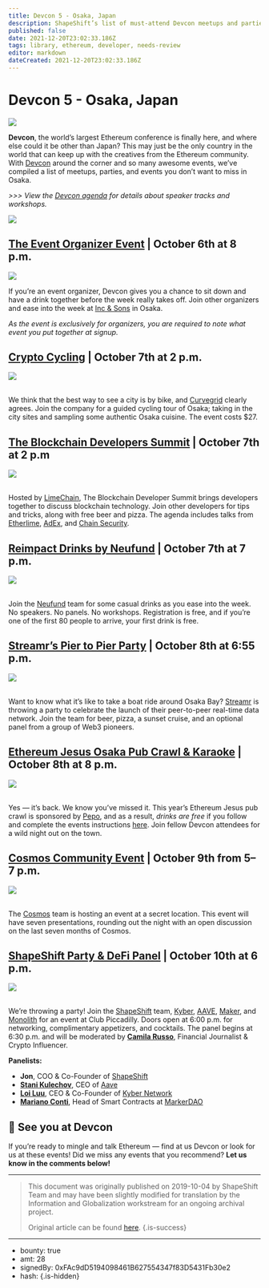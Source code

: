 ```yaml
---
title: Devcon 5 - Osaka, Japan
description: ShapeShift’s list of must-attend Devcon meetups and parties.
published: false
date: 2021-12-20T23:02:33.186Z
tags: library, ethereum, developer, needs-review
editor: markdown
dateCreated: 2021-12-20T23:02:33.186Z
---
```


# Devcon 5 - Osaka, Japan

![](https://assets.website-files.com/5e9a09610b7dce71f87f7f17/5e9f3019ee0cd45bc59d3f77_1_3fH6FOBbyAzsHa6Fj9Qh-w.png)

**Devcon**, the world’s largest Ethereum conference is finally here, and where else could it be other than Japan? This may just be the only country in the world that can keep up with the creatives from the Ethereum community. With [Devcon](https://devcon.org/) around the corner and so many awesome events, we’ve compiled a list of meetups, parties, and events you don’t want to miss in Osaka.

*>>> View the* [*Devcon agenda*](http://agenda/) *for details about speaker tracks and workshops.*

![](https://assets.website-files.com/5e9a09610b7dce71f87f7f17/5e9f3050ee02b2643db01879_1*TRfIkc03-1xtZJ_V4zBDBw.png)

## [The Event Organizer Event](https://www.offdevcon.com/events/offdevcon-event-organisers-event) | October 6th at 8 p.m.

![](https://assets.website-files.com/5e9a09610b7dce71f87f7f17/5e9f305063b9492eb1081cc2_1*SkAGONPm-1CFosc6jXK-Lw.jpeg)

If you’re an event organizer, Devcon gives you a chance to sit down and have a drink together before the week really takes off. Join other organizers and ease into the week at [Inc & Sons](http://www.inc-sons.com/) in Osaka.

*As the event is exclusively for organizers, you are required to note what event you put together at signup.*

## [Crypto Cycling](https://www.offdevcon.com/events/crypto-cycling-2) | October 7th at 2 p.m.<br/> 

![](https://assets.website-files.com/5e9a09610b7dce71f87f7f17/5e9f3051e9449db6b90a1928_1*FFWxuXC6Dkj0WhJhlzEUdw.jpeg)

<br/>We think that the best way to see a city is by bike, and [Curvegrid](https://www.curvegrid.com/) clearly agrees. Join the company for a guided cycling tour of Osaka; taking in the city sites and sampling some authentic Osaka cuisine. The event costs $27.

## [The Blockchain Developers Summit](https://www.offdevcon.com/events/the-blockchain-developers-summit-osaka-edition) | October 7th at 2 p.m<br/> 

![](https://assets.website-files.com/5e9a09610b7dce71f87f7f17/5e9f3051ee0cd4ef7d9d78be_1*yyExJUXq4RtQRItsyXIqLQ.jpeg)

<br/>Hosted by [LimeChain](https://limechain.tech/), The Blockchain Developer Summit brings developers together to discuss blockchain technology. Join other developers for tips and tricks, along with free beer and pizza. The agenda includes talks from [Etherlime](https://etherlime.gitbook.io/etherlime/), [AdEx](https://www.adex.network/), and [Chain Security](https://chainsecurity.com/).

## [Reimpact Drinks by Neufund](https://www.offdevcon.com/events/reimpact-drinks-by-neufund) | October 7th at 7 p.m.<br/> 

![](https://assets.website-files.com/5e9a09610b7dce71f87f7f17/5e9f30505dbf9d7a3fec0157_1*-TgijHmRY16PXNR4nDq5IQ.jpeg)

<br/>Join the [Neufund](https://neufund.org/) team for some casual drinks as you ease into the week. No speakers. No panels. No workshops. Registration is free, and if you’re one of the first 80 people to arrive, your first drink is free.

## [Streamr’s Pier to Pier Party](https://www.eventbrite.com/e/streamrs-pier-to-pier-party-tickets-73397177935) | October 8th at 6:55 p.m.<br/> 

![](https://assets.website-files.com/5e9a09610b7dce71f87f7f17/5e9f305177f214773ae852ba_1*hWk-wPZmH-tmkQOre7XLfw.jpeg)

<br/>Want to know what it’s like to take a boat ride around Osaka Bay? [Streamr](https://streamr.network/) is throwing a party to celebrate the launch of their peer-to-peer real-time data network. Join the team for beer, pizza, a sunset cruise, and an optional panel from a group of Web3 pioneers.

## [Ethereum Jesus Osaka Pub Crawl & Karaoke](https://www.eventbrite.com/e/the-official-ethereum-jesus-osaka-pub-crawl-karaoke-sponsored-by-pepo-tickets-74241934625) | October 8th at 8 p.m.<br/> 

![](https://assets.website-files.com/5e9a09610b7dce71f87f7f17/5e9f3051ce7ef1e321f449a6_1*GwuPRxnFPVFHG016SxTqAA.jpeg)

<br/>Yes — it’s back. We know you’ve missed it. This year’s Ethereum Jesus pub crawl is sponsored by [Pepo](https://pepo.com/), and as a result, *drinks are free* if you follow and complete the events instructions [here](https://www.eventbrite.com/e/the-official-ethereum-jesus-osaka-pub-crawl-karaoke-sponsored-by-pepo-tickets-74241934625). Join fellow Devcon attendees for a wild night out on the town.

## [Cosmos Community Event](https://www.offdevcon.com/events/cosmos-7-months-later-what-have-we-learned-and-what-needs-to-change) | October 9th from 5–7 p.m.<br/> 

![](https://assets.website-files.com/5e9a09610b7dce71f87f7f17/5e9f3051ada27ace69669024_1*1NKdfH2nFEtGbMgeaU5l1g.jpeg)

<br/>The [Cosmos](https://cosmos.network/) team is hosting an event at a secret location. This event will have seven presentations, rounding out the night with an open discussion on the last seven months of Cosmos.

## [ShapeShift Party & DeFi Panel](https://www.eventbrite.com/e/rebuilding-finance-how-to-overcome-the-first-hurdles-in-mass-adoption-tickets-73864403419) | October 10th at 6 p.m.<br/> 

![](https://assets.website-files.com/5e9a09610b7dce71f87f7f17/5e9f3052ee0cd48c1d9d795d_1*iyJ_21uHY7Noi4Wobbn-Hg.jpeg)

<br/>We’re throwing a party! Join the [ShapeShift](http://shapeshift.com/) team, [Kyber](https://kyber.network/), [AAVE](https://aave.com/), [Maker](https://makerdao.com/en/), and [Monolith](http://monolith.xyz/) for an event at Club Piccadilly. Doors open at 6:00 p.m. for networking, complimentary appetizers, and cocktails. The panel begins at 6:30 p.m. and will be moderated by [**Camila Russo**](https://twitter.com/CamiRusso), Financial Journalist & Crypto Influencer.

**Panelists:**

* **Jon**, COO & Co-Founder of [ShapeShift](https://shapeshift.com/)
* [**Stani Kulechov**](https://twitter.com/StaniKulechov), CEO of [Aave](https://aave.com/)
* [**Loi Luu**](http://loi_luu/), CEO & Co-Founder of [Kyber Network](https://kyber.network/)
* [**Mariano Conti**](https://twitter.com/StaniKulechov), Head of Smart Contracts at [MarkerDAO](https://makerdao.com/en/)

## 🦄 See you at Devcon

If you’re ready to mingle and talk Ethereum — find at us Devcon or look for us at these events! Did we miss any events that you recommend? **Let us know in the comments below!**

---

> This document was originally published on 2019-10-04 by ShapeShift Team and may have been slightly modified for translation by the Information and Globalization workstream for an ongoing archival project.
>
> Original article can be found [here](https://shapeshift.com/library/devcon-5-osaka-japan).
{.is-success}

---

- bounty: true
- amt: 28
- signedBy: 0xFAc9dD5194098461B627554347f83D5431Fb30e2
- hash: 
{.is-hidden}